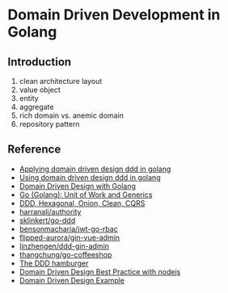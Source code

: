 # Domain Driven Development in Golang

## Introduction

1. clean architecture layout
2. value object
3. entity
4. aggregate
5. rich domain vs. anemic domain
6. repository pattern

## Reference

* [Applying domain driven design ddd in golang](https://dev.to/elioenaiferrari/applying-domain-driven-design-ddd-in-golang-5d4m)
* [Using domain driven design ddd in golang](https://dev.to/stevensunflash/using-domain-driven-design-ddd-in-golang-3ee5)
* [Domain Driven Design with Golang](https://github.com/PacktPublishing/Domain-Driven-Design-with-GoLang)
* [Go (Golang): Unit of Work and Generics](https://blog.devgenius.io/go-golang-unit-of-work-and-generics-5e9fb00ec996)
* [DDD, Hexagonal, Onion, Clean, CQRS](https://herbertograca.com/2017/11/16/explicit-architecture-01-ddd-hexagonal-onion-clean-cqrs-how-i-put-it-all-together/comment-page-1/)
* [harranali/authority](https://github.com/harranali/authority)
* [sklinkert/go-ddd](https://github.com/sklinkert/go-ddd)
* [bensonmacharia/jwt-go-rbac](https://github.com/bensonmacharia/jwt-go-rbac)
* [flipped-aurora/gin-vue-admin](https://github.com/flipped-aurora/gin-vue-admin)
* [linzhengen/ddd-gin-admin](https://github.com/linzhengen/ddd-gin-admin)
* [thangchung/go-coffeeshop](https://github.com/thangchung/go-coffeeshop)
* [The DDD hamburger](https://medium.com/@remast/the-ddd-hamburger-for-go-61dba99c4aaf)
* [Domain Driven Design Best Practice with nodejs](https://medium.com/predictivehire/domain-driven-design-ddd-best-practice-with-node-js-mongodb-and-graphql-4d4f45289153)
* [Domain Driven Design Example](https://www.mirkosertic.de/blog/2013/04/domain-driven-design-example/)